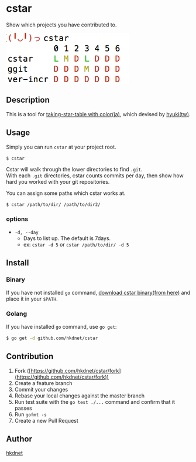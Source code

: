 # cstar

Show which projects you have contributed to.

![screenshot](./ss.png)

## Description

This is a tool for [taking-star-table with color(ja)](https://note.mu/hyuki/n/n9a6e7c1e0d7b), which devised by [hyuki(tw)](https://twitter.com/hyuki).

## Usage

Simply you can run `cstar` at your project root.

```
$ cstar
```

Cstar will walk through the lower directories to find `.git`.  
With each `.git` directories, cstar counts commits per day, then show how hard you worked with your git repositories.

You can assign some paths which cstar works at.

```
$ cstar /path/to/dir/ /path/to/dir2/
```

### options

- `-d, --day`
  - Days to list up. The default is 7days.
  - ex: `cstar -d 5` or `cstar /path/to/dir/ -d 5`

## Install

### Binary

If you have not installed `go` command, [download cstar binary(from here)](hkdnet/cstar/releases) and place it in your `$PATH`.

### Golang

If you have installed `go` command, use `go get`:

```bash
$ go get -d github.com/hkdnet/cstar
```

## Contribution

1. Fork ([https://github.com/hkdnet/cstar/fork](https://github.com/hkdnet/cstar/fork))
1. Create a feature branch
1. Commit your changes
1. Rebase your local changes against the master branch
1. Run test suite with the `go test ./...` command and confirm that it passes
1. Run `gofmt -s`
1. Create a new Pull Request

## Author

[hkdnet](https://github.com/hkdnet)
